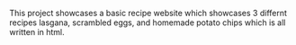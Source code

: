 This project showcases a basic recipe website which showcases 3 differnt recipes lasgana, scrambled eggs, and homemade potato chips which is all written in html. 
